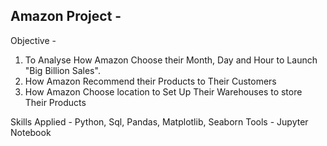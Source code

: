 ## Amazon Project -
Objective - 
1. To Analyse How Amazon Choose their Month, Day and Hour to Launch "Big Billion Sales".
2. How Amazon Recommend their Products to Their Customers
3. How Amazon Choose location to Set Up Their Warehouses to store Their Products

Skills Applied - Python, Sql, Pandas, Matplotlib, Seaborn
Tools - Jupyter Notebook



